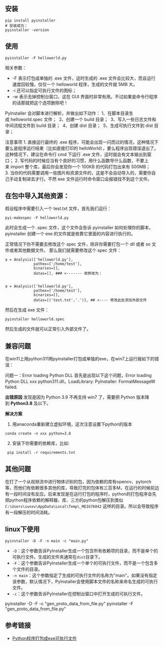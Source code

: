 
## 安装
```
pip install pyinstaller
# 安装成功：
pyinstaller -version
```
## 使用
```
pyinstaller -F helloworld.py
```
相关参数：
* -F 表示打包成单独的 .exe 文件，这时生成的 .exe 文件会比较大，而且运行速度回较慢。仅仅一个 helloworld 程序，生成的文件就 5MB 大。
* -i 还可以指定可执行文件的图标；
* -w 表示去掉控制台窗口，这在 GUI 界面时非常有用。不过如果是命令行程序的话那就把这个选项删除吧！



PyInstaller 会对脚本进行解析，并做出如下动作：
1、在脚本目录生成 helloworld.spec 文件； 
2、创建一个 build 目录； 
3、写入一些日志文件和中间流程文件到 build 目录； 
4、创建 dist 目录； 
5、生成可执行文件到 dist 目录；



注意事项
1. 直接运行最终的 .exe 程序，可能会出现一闪而过的情况，这种情况下要么是程序运行结束（比如直接打印的 helloWorld），要么程序出现错误退出了。这种情况下，建议在命令行 cmd 下运行 .exe 文件，这时就会有文本输出到窗口；
2. 写代码的时候应当有个良好的习惯，用什么函数导什么函数，不要上来 import 整个库，最后你会发现你一个 100KB 的代码打包出来有 500MB；
3. 当你的代码需要调用一些图片和资源文件的，这是不会自动导入的，需要你自己手动复制进去才行。不然 exe 文件运行时命令窗口会报错找不到这个文件。


## 在包中导入其他资源：
假设程序中需要引入一个 test.txt 文件，首先我们运行：
```
pyi-makespec -F helloworld.py
```
此时会生成一个 .spec 文件，这个文件会告诉 pyinstaller 如何处理你的脚本，pyinstaller 创建一个 exe 的文件就是依靠它里面的内容进行执行的。


正常情况下你不需要去修改这个 spec 文件，除非你需要打包一个 dll 或者 so 文件或者其他数据文件。
那么我们就需要修改这个 spec 文件：
```
a = Analysis(['helloworld.py'],
             pathex=['/home/test'],
             binaries=[],
             datas=[], ### <------- 改修改为：


a = Analysis(['helloworld.py'],
             pathex=['/home/test'],
             binaries=[],
             datas=[('test.txt','.')], ## <---- 修改此处添加外部文件
```
然后在生成 exe 文件：
```
pyinstaller helloworld.spec
```
然后生成的文件就可以正常引入外部文件了。



## 兼容问题
在win11上用python311用pyinstaller打包成单独的exe，在win7上运行报如下的错误：

问题一：Error loading Python DLL
首先是出现以下这个问题，Error loading Python DLL xxx python311.dll，LoadLibrary: PyInstaller: FormatMessageW failed.

**出错原因**
发现是因为 Python 3.9 不再支持 win7 了，需要把 Python 版本降到 **Python3.8** 及以下。

**解决方案**
1. 用anaconda重新建立虚拟环境，这次注意设置下python的版本
```shell
conda create -n xxx python=3.8
```

2. 安装下你需要的依赖库，比如:
```shell
 pip install -r requirements.txt
```


## 其他问题
在打了一个从视频流中进行物体识别的包，因为依赖的库有opencv、pytorch等，而他们有依赖很多其他的库，导致打完的包体有三百多M，在运行的时候前边有一段时间没有反应。后来发现是在运行打包的程序时，python的打包程序会先把python程序依赖的解释器、库、三方的python包解压到类似 `C:\Users\sunxv\AppData\Local\Temp\_MEI676042` 这样的目录。所以会导致程序有一段解压的时间消耗。



## linux下使用
```
pyinstaller -D -F -n main -c "main.py"
```
- `-D`：这个参数告诉PyInstaller生成一个包含所有依赖项的目录，而不是单个的可执行文件。生成的文件夹通常在`dist`目录下。
- `-F`：这个参数告诉PyInstaller生成一个单个的可执行文件，而不是一个包含多个文件的目录。
- `-n main`：这个参数指定了生成的可执行文件的名称为"main"。如果没有指定该参数，默认情况下，PyInstaller会使用脚本文件的名称来命名生成的可执行文件。
- `-c`：这个参数告诉PyInstaller在控制台窗口中打开生成的可执行文件。



pyinstaller -D -F  -c "gen_proto_data_from_file.py"
pyinstaller -F  "gen_proto_data_from_file.py"
## 参考链接
- [Python程序打包成exe可执行文件](https://blog.csdn.net/zengxiantao1994/article/details/76578421)